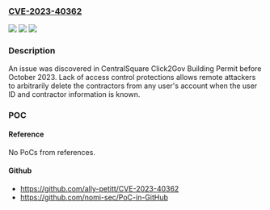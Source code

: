 ### [CVE-2023-40362](https://cve.mitre.org/cgi-bin/cvename.cgi?name=CVE-2023-40362)
![](https://img.shields.io/static/v1?label=Product&message=n%2Fa&color=blue)
![](https://img.shields.io/static/v1?label=Version&message=n%2Fa&color=blue)
![](https://img.shields.io/static/v1?label=Vulnerability&message=n%2Fa&color=brighgreen)

### Description

An issue was discovered in CentralSquare Click2Gov Building Permit before October 2023. Lack of access control protections allows remote attackers to arbitrarily delete the contractors from any user's account when the user ID and contractor information is known.

### POC

#### Reference
No PoCs from references.

#### Github
- https://github.com/ally-petitt/CVE-2023-40362
- https://github.com/nomi-sec/PoC-in-GitHub

